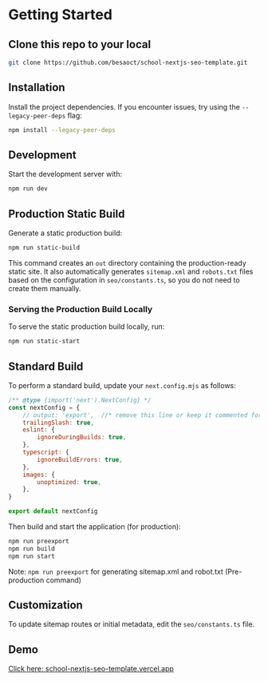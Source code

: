 # Getting Started

## Clone this repo to your local

```bash
git clone https://github.com/besaoct/school-nextjs-seo-template.git
```

## Installation

Install the project dependencies. If you encounter issues, try using the `--legacy-peer-deps` flag:

```bash
npm install --legacy-peer-deps
```

## Development

Start the development server with:

```bash
npm run dev
```

## Production Static Build

Generate a static production build:

```bash
npm run static-build
```

This command creates an `out` directory containing the production-ready static site. It also automatically generates `sitemap.xml` and `robots.txt` files based on the configuration in `seo/constants.ts`, so you do not need to create them manually.

### Serving the Production Build Locally

To serve the static production build locally, run:

```bash
npm run static-start
```

## Standard Build

To perform a standard build, update your `next.config.mjs` as follows:

```js
/** @type {import('next').NextConfig} */
const nextConfig = {
    // output: 'export',  //* remove this line or keep it commented for a standard build
    trailingSlash: true,
    eslint: {
        ignoreDuringBuilds: true,
    },
    typescript: {
        ignoreBuildErrors: true,
    },
    images: {
        unoptimized: true,
    },
}

export default nextConfig
```

Then build and start the application (for production):

```bash
npm run preexport
npm run build
npm run start
```

Note: `npm run preexport` for generating sitemap.xml and robot.txt (Pre-production command)

## Customization

To update sitemap routes or initial metadata, edit the `seo/constants.ts` file.

## Demo

[Click here: school-nextjs-seo-template.vercel.app](https://school-nextjs-seo-template.vercel.app)

